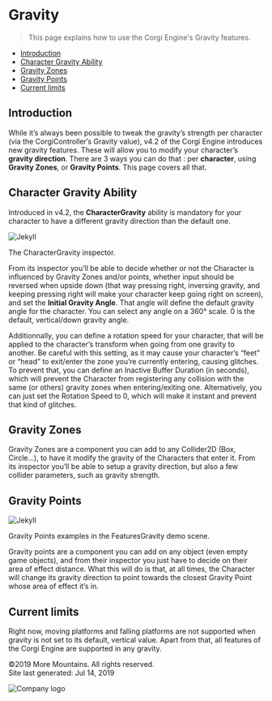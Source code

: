 # Gravity

> This page explains how to use the Corgi Engine's Gravity features.

- [Introduction](#introduction)
- [Character Gravity Ability](#character-gravity-ability)
- [Gravity Zones](#gravity-zones)
- [Gravity Points](#gravity-points)
- [Current limits](#current-limits)

## Introduction

While it’s always been possible to tweak the gravity’s strength per character (via the CorgiController’s Gravity value), v4.2 of the Corgi Engine introduces new gravity features. These will allow you to modify your character’s **gravity direction**. There are 3 ways you can do that : per **character**, using **Gravity Zones**, or **Gravity Points**. This page covers all that.

## Character Gravity Ability

Introduced in v4.2, the **CharacterGravity** ability is mandatory for your character to have a different gravity direction than the default one.

![Jekyll](images/gravity1.jpg)

The CharacterGravity inspector.

From its inspector you’ll be able to decide whether or not the Character is influenced by Gravity Zones and/or points, whether input should be reversed when upside down (that way pressing right, inversing gravity, and keeping pressing right will make your character keep going right on screen), and set the **Initial Gravity Angle**. That angle will define the default gravity angle for the character. You can select any angle on a 360° scale. 0 is the default, vertical/down gravity angle.

Additionnally, you can define a rotation speed for your character, that will be applied to the character’s transform when going from one gravity to another. Be careful with this setting, as it may cause your character’s “feet” or “head” to exit/enter the zone you’re currently entering, causing glitches. To prevent that, you can define an Inactive Buffer Duration (in seconds), which will prevent the Character from registering any collision with the same (or others) gravity zones when entering/exiting one. Alternatively, you can just set the Rotation Speed to 0, which will make it instant and prevent that kind of glitches.

## Gravity Zones

Gravity Zones are a component you can add to any Collider2D (Box, Circle…), to have it modify the gravity of the Characters that enter it. From its inspector you’ll be able to setup a gravity direction, but also a few collider parameters, such as gravity strength.

## Gravity Points

![Jekyll](images/gravity2.jpg)

Gravity Points examples in the FeaturesGravity demo scene.

Gravity points are a component you can add on any object (even empty game objects), and from their inspector you just have to decide on their area of effect distance. What this will do is that, at all times, the Character will change its gravity direction to point towards the closest Gravity Point whose area of effect it’s in.

## Current limits

Right now, moving platforms and falling platforms are not supported when gravity is not set to its default, vertical value. Apart from that, all features of the Corgi Engine are supported in any gravity.

©2019 More Mountains. All rights reserved.  
Site last generated: Jul 14, 2019  

![Company logo](images/company_logo.png)
